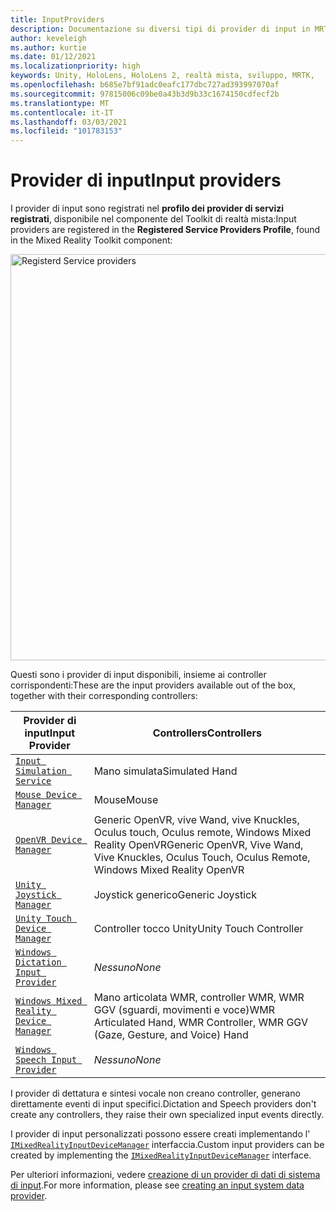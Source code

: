 ```yaml
---
title: InputProviders
description: Documentazione su diversi tipi di provider di input in MRTK
author: keveleigh
ms.author: kurtie
ms.date: 01/12/2021
ms.localizationpriority: high
keywords: Unity, HoloLens, HoloLens 2, realtà mista, sviluppo, MRTK,
ms.openlocfilehash: b685e7bf91adc0eafc177dbc727ad393997070af
ms.sourcegitcommit: 97815006c09be0a43b3d9b33c1674150cdfecf2b
ms.translationtype: MT
ms.contentlocale: it-IT
ms.lasthandoff: 03/03/2021
ms.locfileid: "101783153"
---
```

# <a name="input-providers"></a><span data-ttu-id="702f2-104">Provider di input</span><span class="sxs-lookup"><span data-stu-id="702f2-104">Input providers</span></span>

<span data-ttu-id="702f2-105">I provider di input sono registrati nel **profilo dei provider di servizi registrati**, disponibile nel componente del Toolkit di realtà mista:</span><span class="sxs-lookup"><span data-stu-id="702f2-105">Input providers are registered in the **Registered Service Providers Profile**, found in the Mixed Reality Toolkit component:</span></span>

<img src="../Images/Input/RegisteredServiceProviders.PNG" width="650px" style="display:block;" alt="Registerd Service providers">

<span data-ttu-id="702f2-106">Questi sono i provider di input disponibili, insieme ai controller corrispondenti:</span><span class="sxs-lookup"><span data-stu-id="702f2-106">These are the input providers available out of the box, together with their corresponding controllers:</span></span>

| <span data-ttu-id="702f2-107">Provider di input</span><span class="sxs-lookup"><span data-stu-id="702f2-107">Input Provider</span></span> | <span data-ttu-id="702f2-108">Controllers</span><span class="sxs-lookup"><span data-stu-id="702f2-108">Controllers</span></span> |
| --- | --- |
| [`Input Simulation Service`](xref:Microsoft.MixedReality.Toolkit.Input.InputSimulationService) | <span data-ttu-id="702f2-109">Mano simulata</span><span class="sxs-lookup"><span data-stu-id="702f2-109">Simulated Hand</span></span> |
| [`Mouse Device Manager`](xref:Microsoft.MixedReality.Toolkit.Input.UnityInput.MouseDeviceManager) | <span data-ttu-id="702f2-110">Mouse</span><span class="sxs-lookup"><span data-stu-id="702f2-110">Mouse</span></span>  |
| [`OpenVR Device Manager`](xref:Microsoft.MixedReality.Toolkit.OpenVR.Input.OpenVRDeviceManager) | <span data-ttu-id="702f2-111">Generic OpenVR, vive Wand, vive Knuckles, Oculus touch, Oculus remote, Windows Mixed Reality OpenVR</span><span class="sxs-lookup"><span data-stu-id="702f2-111">Generic OpenVR, Vive Wand, Vive Knuckles, Oculus Touch, Oculus Remote, Windows Mixed Reality OpenVR</span></span>  |
| [`Unity Joystick Manager`](xref:Microsoft.MixedReality.Toolkit.Input.UnityInput.UnityJoystickManager) | <span data-ttu-id="702f2-112">Joystick generico</span><span class="sxs-lookup"><span data-stu-id="702f2-112">Generic Joystick</span></span>  |
| [`Unity Touch Device Manager`](xref:Microsoft.MixedReality.Toolkit.Input.UnityInput.UnityTouchDeviceManager) | <span data-ttu-id="702f2-113">Controller tocco Unity</span><span class="sxs-lookup"><span data-stu-id="702f2-113">Unity Touch Controller</span></span>  |
| [`Windows Dictation Input Provider`](xref:Microsoft.MixedReality.Toolkit.Windows.Input.WindowsDictationInputProvider) | <span data-ttu-id="702f2-114">*Nessuno*</span><span class="sxs-lookup"><span data-stu-id="702f2-114">*None*</span></span>  |
| [`Windows Mixed Reality Device Manager`](xref:Microsoft.MixedReality.Toolkit.WindowsMixedReality.Input.WindowsMixedRealityDeviceManager) | <span data-ttu-id="702f2-115">Mano articolata WMR, controller WMR, WMR GGV (sguardi, movimenti e voce)</span><span class="sxs-lookup"><span data-stu-id="702f2-115">WMR Articulated Hand, WMR Controller, WMR GGV (Gaze, Gesture, and Voice) Hand</span></span> |
| [`Windows Speech Input Provider`](xref:Microsoft.MixedReality.Toolkit.Windows.Input.WindowsSpeechInputProvider) | <span data-ttu-id="702f2-116">*Nessuno*</span><span class="sxs-lookup"><span data-stu-id="702f2-116">*None*</span></span> |

<span data-ttu-id="702f2-117">I provider di dettatura e sintesi vocale non creano controller, generano direttamente eventi di input specifici.</span><span class="sxs-lookup"><span data-stu-id="702f2-117">Dictation and Speech providers don't create any controllers, they raise their own specialized input events directly.</span></span>

<span data-ttu-id="702f2-118">I provider di input personalizzati possono essere creati implementando l' [`IMixedRealityInputDeviceManager`](xref:Microsoft.MixedReality.Toolkit.Input.IMixedRealityInputDeviceManager) interfaccia.</span><span class="sxs-lookup"><span data-stu-id="702f2-118">Custom input providers can be created by implementing the [`IMixedRealityInputDeviceManager`](xref:Microsoft.MixedReality.Toolkit.Input.IMixedRealityInputDeviceManager) interface.</span></span>

<span data-ttu-id="702f2-119">Per ulteriori informazioni, vedere [creazione di un provider di dati di sistema di input](CreateDataProvider.md).</span><span class="sxs-lookup"><span data-stu-id="702f2-119">For more information, please see [creating an input system data provider](CreateDataProvider.md).</span></span>
